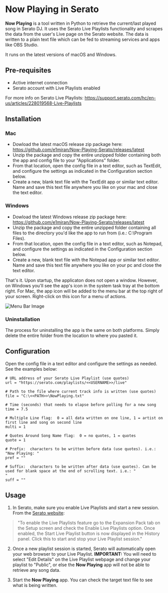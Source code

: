 # __Now Playing__ in Serato
__Now Playing__ is a tool written in Python to retrieve the current/last played song in Serato DJ.  It uses the Serato Live Playlists functionality and scrapes the data from the user's Live page on the Serato website.  The data is written to a plain text file which can be fed to streaming services and apps like OBS Studio. 

It runs on the latest versions of macOS and Windows.

## Pre-requisites
* Active internet connection
* Serato account with Live Playlists enabled

For more info on Serato Live Playlists: https://support.serato.com/hc/en-us/articles/228019568-Live-Playlists
  
## Installation
### Mac
* Dowload the latest macOS release zip package here: https://github.com/e1miran/Now-Playing-Serato/releases/latest
* Unzip the package and copy the entire unzipped folder containing both the app and config file to your "Applications" folder.
* From that location, open the config file in a text editor, such as TextEdit, and configure the settings as indicated in the Configuration section below.
* Create a new, blank text file with the TextEdit app or similar text editor. Name and save this text file anywhere you like on your mac and close the text editor.

### Windows
* Dowload the latest Windows release zip package here: https://github.com/e1miran/Now-Playing-Serato/releases/latest
* Unzip the package and copy the entire unzipped folder containing all files to the directory you'd like the app to run from (i.e.: C:\Program Files).
* From that location, open the config file in a text editor, such as Notepad, and configure the settings as indicated in the Configuration section below.
* Create a new, blank text file with the Notepad app or similar text editor. Name and save this text file anywhere you like on your pc and close the text editor.

That's it.  Upon startup, the applicaton does not open a window. However, on Windows you'll see the app's icon in the system task tray at the bottom right. For Mac, the app icon will be added to the menu bar at the top right of your screen. Right-click on this icon for a menu of actions.

![Menu Bar Image](https://github.com/e1miran/Now-Playing-Serato/blob/master/menu-bar.png?raw=true)

### Uninstallation
The process for uninstalling the app is the same on both platforms.  Simply delete the entire folder from the location to where you pasted it.

## Configuration
Open the config file in a text editor and configure the settings as needed.  See the examples below:

```
# URL address of your Serato Live Playlist (use quotes)
url = "https://serato.com/playlists/<<USERNAME>>/live"

# Path to the file where current track info is written (use quotes)
file = "C:\<<PATH>>\NowPlaying.txt"

# Time (seconds) that needs to elapse before polling for a new song
time = 7.5

# Multiple Line flag:  0 = all data written on one line, 1 = artist on first line and song on second line
multi = 1

# Quotes Around Song Name flag:  0 = no quotes, 1 = quotes
quote = 1

# Prefix:  characters to be written before data (use quotes). i.e.: "Now Playing: "
pref = ""

# Suffix:  characters to be written after data (use quotes). Can be used for blank space at the end of scrolling text. i.e.: "                       "
suff = ""
```

## Usage
1. In Serato, make sure you enable Live Playlists and start a new session. From the [Serato website](https://support.serato.com/hc/en-us/articles/228019568-Live-Playlists):

>"To enable the Live Playlists feature go to the Expansion Pack tab on the Setup screen and check the Enable Live Playlists option. Once enabled, the Start Live Playlist button is now displayed in the History panel. Click this to start and stop your Live Playlist session."

2. Once a new playlist session is started, Serato will automatically open your web browser to your Live Playlist. __IMPORTANT:__ You will need to select "Edit Details" on the Live Playlist webpage and change your playlist to "Public", or else the __Now Playing__ app will not be able to retrieve any song data.

3. Start the __Now Playing__ app.  You can check the target text file to see what is being written.
